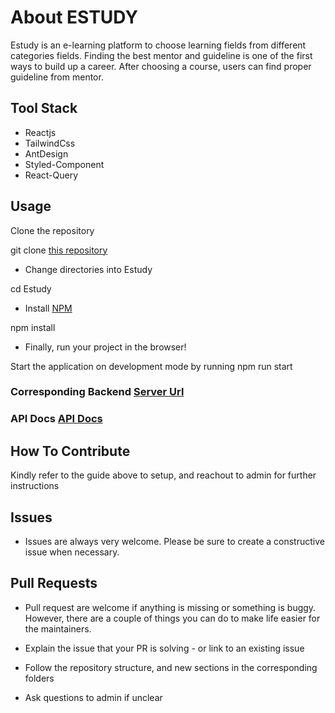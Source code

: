 # About ESTUDY

Estudy is an e-learning platform to choose learning fields from different categories fields. Finding the best mentor and guideline is one of the first ways to build up a career. After choosing a course, users can find proper guideline from mentor.

## Tool Stack

-   Reactjs
-   TailwindCss
-   AntDesign
-   Styled-Component
-   React-Query

## Usage

Clone the repository

git clone [this repository](https://github.com/chimobi-justice/Estudy.git)

-   Change directories into Estudy

cd Estudy

-   Install [NPM](https://nodejs.org/en/)

npm install

-   Finally, run your project in the browser!

Start the application on development mode by running npm run start

### Corresponding Backend [Server Url](https://estudy-backend.onrender.com/api)

### API Docs [API Docs](https://estudy-backend.onrender.com/api/docs)

## How To Contribute
Kindly refer to the guide above to setup, and reachout to admin for further instructions

## Issues
- Issues are always very welcome. Please be sure to create a constructive issue when necessary.

## Pull Requests
- Pull request are welcome if anything is missing or something is buggy. However, there are a couple of things you can do to make life easier for the maintainers.

- Explain the issue that your PR is solving - or link to an existing issue
- Follow the repository structure, and new sections in the corresponding folders
- Ask questions to admin if unclear
